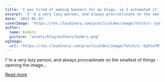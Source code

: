 ```yaml
---
title: 'I was tired of making banners for my blogs, so I automated it'
excerpt: 'I''m a very lazy person, and always procrastinate on the smallest of things - opening the image...'
date: '2022-05-15'
coverImage: 'https://res.cloudinary.com/practicaldev/image/fetch/s--UyEte7MI--/c_imagga_scale,f_auto,fl_progressive,h_420,q_auto,w_1000/https://dev-to-uploads.s3.amazonaws.com/uploads/articles/6zix5r51m0ic8elxvmlp.png'
author:
  name: Koders
  picture: "assets/blog/authors/koders.png"
ogImage:
  url: 'https://res.cloudinary.com/practicaldev/image/fetch/s--UyEte7MI--/c_imagga_scale,f_auto,fl_progressive,h_420,q_auto,w_1000/https://dev-to-uploads.s3.amazonaws.com/uploads/articles/6zix5r51m0ic8elxvmlp.png'
---
```


I''m a very lazy person, and always procrastinate on the smallest of things - opening the image...

[Read more](https://dev.to/dhravya/i-was-tired-of-making-banners-for-my-blogs-so-i-automated-it-5hnd)
